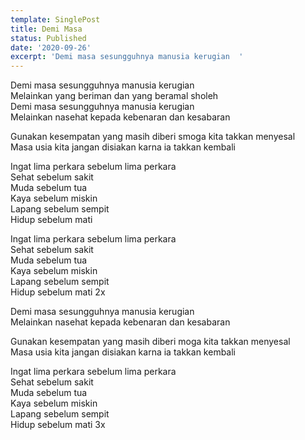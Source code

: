 ```yaml
---
template: SinglePost
title: Demi Masa
status: Published
date: '2020-09-26'
excerpt: 'Demi masa sesungguhnya manusia kerugian  '
---
```

Demi masa sesungguhnya manusia kerugian  
Melainkan yang beriman dan yang beramal sholeh  
Demi masa sesungguhnya manusia kerugian  
Melainkan nasehat kepada kebenaran dan kesabaran  


Gunakan kesempatan yang masih diberi smoga kita takkan menyesal  
Masa usia kita jangan disiakan karna ia takkan kembali  



Ingat lima perkara sebelum lima perkara  
Sehat sebelum sakit  
Muda sebelum tua  
Kaya sebelum miskin  
Lapang sebelum sempit  
Hidup sebelum mati  


Ingat lima perkara sebelum lima perkara  
Sehat sebelum sakit  
Muda sebelum tua  
Kaya sebelum miskin  
Lapang sebelum sempit  
Hidup sebelum mati 2x  



Demi masa sesungguhnya manusia kerugian  
Melainkan nasehat kepada kebenaran dan kesabaran  

Gunakan kesempatan yang masih diberi moga kita takkan menyesal  
Masa usia kita jangan disiakan karna ia takkan kembali  


Ingat lima perkara sebelum lima perkara  
Sehat sebelum sakit  
Muda sebelum tua  
Kaya sebelum miskin  
Lapang sebelum sempit  
Hidup sebelum mati 3x
